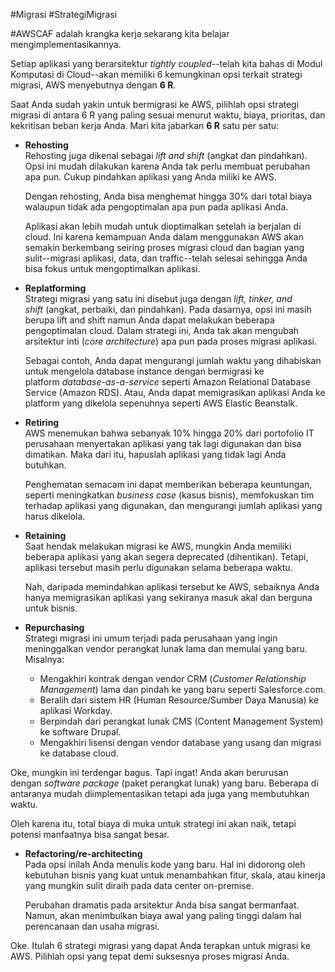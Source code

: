 #Migrasi #StrategiMigrasi

#AWSCAF adalah krangka kerja sekarang kita belajar mengimplementasikannya.

Setiap aplikasi yang berarsitektur _tightly coupled_--telah kita bahas di Modul Komputasi di Cloud--akan memiliki 6 kemungkinan opsi terkait strategi migrasi, AWS menyebutnya dengan **6 R**.

Saat Anda sudah yakin untuk bermigrasi ke AWS, pilihlah opsi strategi migrasi di antara 6 R yang paling sesuai menurut waktu, biaya, prioritas, dan kekritisan beban kerja Anda. Mari kita jabarkan **6 R** satu per satu:

-   **Rehosting**  
    Rehosting juga dikenal sebagai _lift and shift_ (angkat dan pindahkan). Opsi ini mudah dilakukan karena Anda tak perlu membuat perubahan apa pun. Cukup pindahkan aplikasi yang Anda miliki ke AWS.  
      
    Dengan rehosting, Anda bisa menghemat hingga 30% dari total biaya walaupun tidak ada pengoptimalan apa pun pada aplikasi Anda.  
      
    Aplikasi akan lebih mudah untuk dioptimalkan setelah ia berjalan di cloud. Ini karena kemampuan Anda dalam menggunakan AWS akan semakin berkembang seiring proses migrasi cloud dan bagian yang sulit--migrasi aplikasi, data, dan traffic--telah selesai sehingga Anda bisa fokus untuk mengoptimalkan aplikasi.  
      
    
-   **Replatforming**  
    Strategi migrasi yang satu ini disebut juga dengan _lift, tinker, and shift_ (angkat, perbaiki, dan pindahkan). Pada dasarnya, opsi ini masih berupa lift and shift namun Anda dapat melakukan beberapa pengoptimalan cloud. Dalam strategi ini, Anda tak akan mengubah arsitektur inti (_core architecture_) apa pun pada proses migrasi aplikasi.  
      
    Sebagai contoh, Anda dapat mengurangi jumlah waktu yang dihabiskan untuk mengelola database instance dengan bermigrasi ke platform _database-as-a-service_ seperti Amazon Relational Database Service (Amazon RDS). Atau, Anda dapat memigrasikan aplikasi Anda ke platform yang dikelola sepenuhnya seperti AWS Elastic Beanstalk.  
      
    
-   **Retiring**  
    AWS menemukan bahwa sebanyak 10% hingga 20% dari portofolio IT perusahaan menyertakan aplikasi yang tak lagi digunakan dan bisa dimatikan. Maka dari itu, hapuslah aplikasi yang tidak lagi Anda butuhkan.  
      
    Penghematan semacam ini dapat memberikan beberapa keuntungan, seperti meningkatkan _business case_ (kasus bisnis), memfokuskan tim terhadap aplikasi yang digunakan, dan mengurangi jumlah aplikasi yang harus dikelola.  
      
    
-   **Retaining**  
    Saat hendak melakukan migrasi ke AWS, mungkin Anda memiliki beberapa aplikasi yang akan segera deprecated (dihentikan). Tetapi, aplikasi tersebut masih perlu digunakan selama beberapa waktu.  
      
    Nah, daripada memindahkan aplikasi tersebut ke AWS, sebaiknya Anda hanya memigrasikan aplikasi yang sekiranya masuk akal dan berguna untuk bisnis.  
      
    
-   **Repurchasing**  
    Strategi migrasi ini umum terjadi pada perusahaan yang ingin meninggalkan vendor perangkat lunak lama dan memulai yang baru. Misalnya:
    -   Mengakhiri kontrak dengan vendor CRM (_Customer Relationship Management_) lama dan pindah ke yang baru seperti Salesforce.com.
    -   Beralih dari sistem HR (Human Resource/Sumber Daya Manusia) ke aplikasi Workday.
    -   Berpindah dari perangkat lunak CMS (Content Management System) ke software Drupal.
    -   Mengakhiri lisensi dengan vendor database yang usang dan migrasi ke database cloud.

Oke, mungkin ini terdengar bagus. Tapi ingat! Anda akan berurusan dengan _software package_ (paket perangkat lunak) yang baru. Beberapa di antaranya mudah diimplementasikan tetapi ada juga yang membutuhkan waktu.

Oleh karena itu, total biaya di muka untuk strategi ini akan naik, tetapi potensi manfaatnya bisa sangat besar.

-   **Refactoring/re-architecting**  
    Pada opsi inilah Anda menulis kode yang baru. Hal ini didorong oleh kebutuhan bisnis yang kuat untuk menambahkan fitur, skala, atau kinerja yang mungkin sulit diraih pada data center on-premise.  
      
    Perubahan dramatis pada arsitektur Anda bisa sangat bermanfaat. Namun, akan menimbulkan biaya awal yang paling tinggi dalam hal perencanaan dan usaha migrasi.

Oke. Itulah 6 strategi migrasi yang dapat Anda terapkan untuk migrasi ke AWS. Pilihlah opsi yang tepat demi suksesnya proses migrasi Anda.

